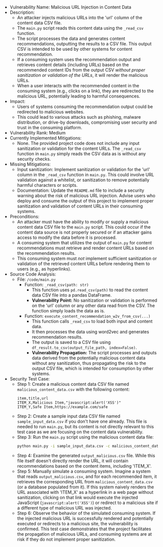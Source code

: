 - Vulnerability Name: Malicious URL Injection in Content Data
- Description:
    - An attacker injects malicious URLs into the 'url' column of the content data CSV file.
    - The `main.py` script reads this content data using the `_read_csv` function.
    - The script processes the data and generates content recommendations, outputting the results to a CSV file. This output CSV is intended to be used by other systems for content recommendation.
    - If a consuming system uses the recommendation output and retrieves content details (including URLs) based on the recommended content IDs from the output CSV *without proper sanitization or validation of the URLs*, it will render the malicious URLs.
    - When a user interacts with the recommended content in the consuming system (e.g., clicks on a link), they are redirected to the malicious URL, potentially leading to harmful consequences.
- Impact:
    - Users of systems consuming the recommendation output could be redirected to malicious websites.
    - This could lead to various attacks such as phishing, malware distribution, or drive-by downloads, compromising user security and trust in the consuming platform.
- Vulnerability Rank: Medium
- Currently Implemented Mitigations:
    - None. The provided project code does not include any input sanitization or validation for the content URLs. The `_read_csv` function in `main.py` simply reads the CSV data as is without any security checks.
- Missing Mitigations:
    - Input sanitization: Implement sanitization or validation for the 'url' column in the `_read_csv` function in `main.py`. This could involve URL validation against a whitelist, or sanitization to remove potentially harmful characters or scripts.
    - Documentation: Update the `README.md` file to include a security warning about the risk of malicious URL injection. Advise users who deploy and consume the output of this project to implement proper sanitization and validation of content URLs in their consuming systems.
- Preconditions:
    - An attacker must have the ability to modify or supply a malicious content data CSV file to the `main.py` script. This could occur if the content data source is not properly secured or if an attacker gains access to modify the data before it is processed.
    - A consuming system that utilizes the output of `main.py` for content recommendations must retrieve and render content URLs based on the recommendation results.
    - This consuming system must *not* implement sufficient sanitization or validation of the retrieved content URLs before rendering them to users (e.g., as hyperlinks).
- Source Code Analysis:
    - File: `/code/main.py`
        - Function: `_read_csv(path: str)`
            - This function uses `pd.read_csv(path)` to read the content data CSV file into a pandas DataFrame.
            - **Vulnerability Point:** No sanitization or validation is performed on the 'url' column or any other data read from the CSV. The function simply loads the data as is.
        - Function: `execute_content_recommendation_w2v_from_csv(...)`
            - This function calls `_read_csv` to load both input and content data.
            - It then processes the data using word2vec and generates recommendation results.
            - The output is saved to a CSV file using `df_result.to_csv(output_file_path, index=False)`.
            - **Vulnerability Propagation:** The script processes and outputs data derived from the potentially malicious content data without any sanitization, thus propagating the risk to the output CSV file, which is intended for consumption by other systems.
- Security Test Case:
    - Step 1: Create a malicious content data CSV file named `malicious_content_data.csv` with the following content:
        ```csv
        item,title,url
        ITEM_X,Malicious Item,"javascript:alert('XSS')"
        ITEM_Y,Safe Item,https://example.com/safe
        ```
    - Step 2: Create a sample input data CSV file named `sample_input_data.csv` if you don't have one already. This file is needed to run `main.py`, but its content is not directly relevant to this test case as we are focusing on the content data vulnerability.
    - Step 3: Run the `main.py` script using the malicious content data file:
        ```bash
        python main.py -i sample_input_data.csv -c malicious_content_data.csv -o output_malicious.csv
        ```
    - Step 4: Examine the generated `output_malicious.csv` file. While this file itself doesn't directly render the URL, it will contain recommendations based on the content items, including 'ITEM_X'.
    - Step 5: Manually simulate a consuming system. Imagine a system that reads `output_malicious.csv`, and for each recommended item, it retrieves the corresponding URL from `malicious_content_data.csv` (or a database populated from it). If this system naively renders the URL associated with 'ITEM_X' as a hyperlink in a web page without sanitization, clicking on that link would execute the injected JavaScript (`javascript:alert('XSS')`) or redirect to a malicious site if a different type of malicious URL was injected.
    - Step 6: Observe the behavior of the simulated consuming system. If the injected malicious URL is successfully rendered and potentially executed or redirects to a malicious site, the vulnerability is confirmed. This test case demonstrates that the project facilitates the propagation of malicious URLs, and consuming systems are at risk if they do not implement proper sanitization.